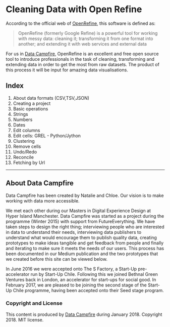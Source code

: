 # Cleaning Data with Open Refine
According to the official web of [OpenRefine](http://openrefine.org/), this software is defined as:

> OpenRefine (formerly Google Refine) is a powerful tool for working with messy data: cleaning it; transforming it from one format into another; and extending it with web services and external data

For us in [Data Campfire](http://datacampfire.com), OpenRefine is an excellent and free open source tool to introduce professionals in the task of cleaning, transforming and extending data in order to get the most from raw datasets. The product of this process it will be input for amazing data visualisations.

## Index

1. About data formats (CSV,TSV,JSON)
2. Creating a project
3. Basic operations
4. Strings
5. Numbers
6. Dates
7. Edit columns
8. Edit cells: GREL - Python/Jython
9. Clustering
10. Remove cells
11. Undo/Redo
12. Reconcile
13. Fetching by Url

---
## About Data Campfire
Data Campfire has been created by Natalie and Chloe. Our vision is to make working with data more accessible.

We met each other during our Masters in Digital Experience Design at Hyper Island Manchester. Data Campfire was started as a project during the programme (Winter 2015) with support from FutureEverything. We have taken steps to design the right thing; interviewing people who are interested in data to understand their needs, interviewing data publishers to understand what would encourage them to publish quality data, creating prototypes to make ideas tangible and get feedback from people and finally and iterating to make sure it meets the needs of our users.
This process has been documented in our Medium publication and the two prototypes that we created before this site can be viewed below.

In June 2016 we were accepted onto The S Factory, a Start-Up pre-accelerator run by Start-Up Chile. Following this we joined Bethnal Green Ventures back in London, an accelerator for start-ups for social good. In February 2017, we are pleased to be joining the second stage of the Start-Up Chile programme, having been accepted onto their Seed stage program.

### Copyright and License
This content is produced by [Data Campfire](http://www.datacampfire.com/) during January 2018. Copyright 2018. MIT license.
